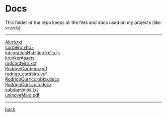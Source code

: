 # Docs
This folder of the repo keeps all the files and docs used on my projects (like vcards)

---------------------------
[Alura.txt](Alura.txt)<br>
[cordeiro.xhb~](cordeiro.xhb~)<br>
[integrationHabiticaTrello.js](integrationHabiticaTrello.js)<br>
[krunkerAssets](krunkerAssets)<br>
[rodcordeiro.xcf](rodcordeiro.xcf)<br>
[RodrigoCordeiro.pdf](RodrigoCordeiro.pdf)<br>
[rodrigo_cordeiro.vcf](rodrigo_cordeiro.vcf)<br>
[RodrigoCurriculobkp.docx](RodrigoCurriculobkp.docx)<br>
[RodrigoCurriculo.docx](RodrigoCurriculo.docx)<br>
[subdominios.txt](subdominios.txt)<br>
[uninoveMaio.pdf](uninoveMaio.pdf)<br>

---------------------------

[back](../)
